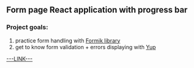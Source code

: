 ## Form page React application with progress bar
### Project goals:
1. practice form handling with [Formik library](https://www.npmjs.com/package/formik)
2. get to know form validation + errors displaying with [Yup](https://www.npmjs.com/package/yup)

[---LINK---](https://ray-janson.github.io/formik-practice/)
